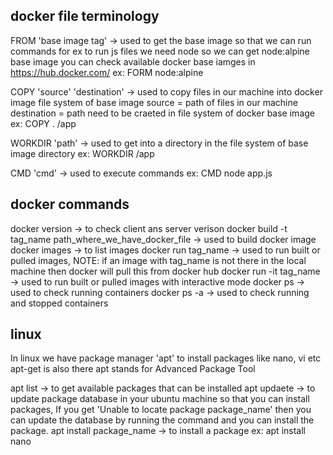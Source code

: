 docker file terminology
-----------------------
FROM 'base image tag' -> used to get the base image so that we can run commands
for ex to run js files we need node so we can get node:alpine base image
you can check available docker base iamges in https://hub.docker.com/
ex: FORM node:alpine

COPY 'source' 'destination' -> used to copy files in our machine into docker image file system of base image
source = path of files in our machine
destination = path need to be craeted in file system of docker base image
ex: COPY . /app

WORKDIR 'path' -> used to get into a directory in the file system of base image directory
ex: WORKDIR /app

CMD 'cmd' -> used to execute commands
ex: CMD node app.js

docker commands
---------------
docker version -> to check client ans server verison
docker build -t tag_name path_where_we_have_docker_file -> used to build docker image
docker images -> to list images
docker run tag_name -> used to run built or pulled images, NOTE: if an image with tag_name 
                       is not there in the local machine then docker will pull this from docker hub
docker run -it tag_name -> used to run built or pulled images with interactive mode
docker ps -> used to check running containers
docker ps -a -> used to check running and stopped containers


linux
------
In linux we have package manager 'apt' to install packages like nano, vi etc
apt-get is also there
apt stands for Advanced Package Tool

apt list -> to get available packages that can be installed
apt updaete -> to update package database in your ubuntu machine so that you can install packages, 
               If you get 'Unable to locate package package_name' then you can update the database by running the command and you can install the package. 
apt install package_name -> to install a package ex: apt install nano